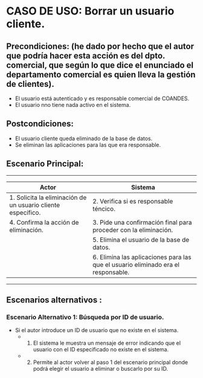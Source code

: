# CASO DE USO: Borrar un usuario cliente. 

## Precondiciones: (he dado por hecho que el autor que podría hacer esta acción es del dpto. comercial, que según lo que dice el enunciado el departamento comercial es quien lleva la gestión de clientes).
- El usuario está autenticado y es responsable comercial de COANDES.
- El usuario nno tiene nada activo en el sistema. 

## Postcondiciones: 
- El usuario cliente queda eliminado de la base de datos.
- Se eliminan las aplicaciones para las que era responsable.

## Escenario Principal: 
--- 
| Actor                                       | Sistema                                                                                           |
|---------------------------------------------|---------------------------------------------------------------------------------------------------|
| 1. Solicita la eliminación de un usuario cliente específico. | 2.	Verifica si es responsable téncico.   |
| 4. Confirma la acción de eliminación.       | 3.	Pide una confirmación final para proceder con la eliminación.    |
|                                             | 5. Elimina el usuario de la base de datos.        |
|                                             | 6. Elimina las aplicaciones para las que el usuario eliminado era el responsable.  |


--- 
## Escenarios alternativos : 
### Escenario Alternativo 1: Búsqueda por ID de usuario.
  - Si el autor introduce un ID de usuario que no existe en el sistema.
      - 1) El sistema le muestra un mensaje de error indicando que el usuario con el ID especificado no existe en el sistema.
      - 2) Permite al actor volver al paso 1 del escenario principal donde podrá elegir el usuario a eliminar o buscarlo por su ID.


